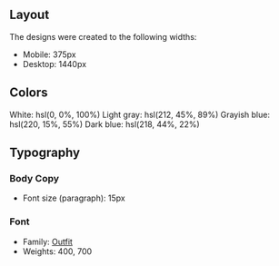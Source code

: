 ## Layout
The designs were created to the following widths:
- Mobile: 375px
- Desktop: 1440px
## Colors

White: hsl(0, 0%, 100%)
Light gray: hsl(212, 45%, 89%)
Grayish blue: hsl(220, 15%, 55%)
Dark blue: hsl(218, 44%, 22%)

## Typography
### Body Copy

- Font size (paragraph): 15px

### Font

- Family: [Outfit](https://fonts.google.com/specimen/Outfit)
- Weights: 400, 700
